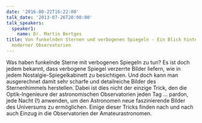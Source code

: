 ```yaml
---
date: '2016-08-22T16:22:00'
talk_date: '2013-07-26T20:00:00'
talk_speakers:
  speaker1:
    name: Dr. Martin Bertges
title: Von funkelnden Sternen und verbogenen Spiegeln - Ein Blick hinter die Kulissen
  moderner Observatorien
---
```


Was haben funkelnde Sterne mit verbogenen Spiegeln zu tun? Es ist doch jedem bekannt, dass verbogene Spiegel verzerrte Bilder liefern, wie in jedem Nostalgie-Spiegelkabinett zu besichtigen. Und doch kann man ausgerechnet damit sehr scharfe und detailreiche Bilder des Sternenhimmels herstellen. Dabei ist dies nicht der einzige Trick, den die Optik-Ingenieure der astronomischen Observatorien jeden Tag … pardon, jede Nacht (!) anwenden, um den Astronomen neue faszinierende Bilder des Universums zu ermöglichen. Einige dieser Tricks finden nach und nach auch Einzug in die Observatorien der Amateurastronomen.